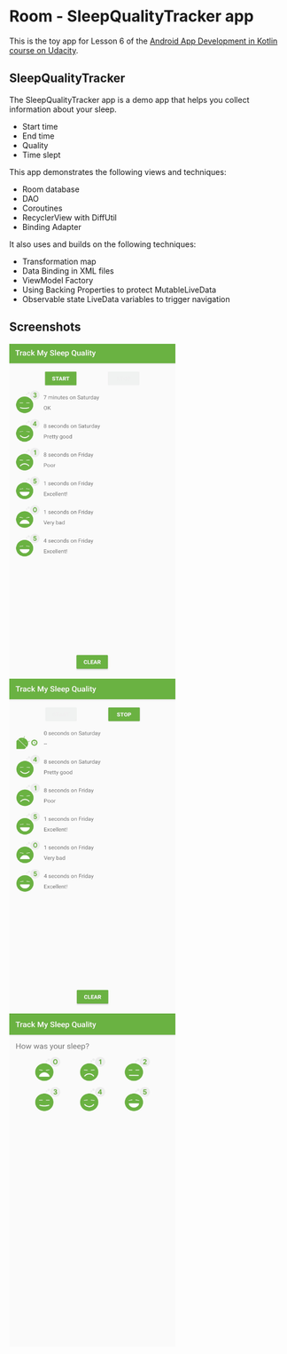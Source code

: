 # Room - SleepQualityTracker app

This is the toy app for Lesson 6 of the [Android App Development in Kotlin course on Udacity](https://www.udacity.com/course/???).

## SleepQualityTracker

The SleepQualityTracker app is a demo app that helps you collect information about your sleep. 
* Start time
* End time
* Quality
* Time slept

This app demonstrates the following views and techniques:
* Room database
* DAO
* Coroutines
* RecyclerView with DiffUtil 
* Binding Adapter

It also uses and builds on the following techniques:
* Transformation map
* Data Binding in XML files
* ViewModel Factory
* Using Backing Properties to protect MutableLiveData
* Observable state LiveData variables to trigger navigation

## Screenshots

<img src="screenshots/sleep_quality_tracker_stop.jpg" width="300" height="600" /> <img src="screenshots/sleep_quality_tracker_start.jpg" width="300" height="600" />
<img src="screenshots/sleep_quality_tracker_quality.jpg" width="300" height="600" /> 
